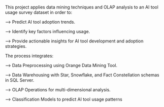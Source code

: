 This project applies data mining techniques and OLAP analysis to an AI tool usage survey dataset in order to:

--> Predict AI tool adoption trends.

--> Identify key factors influencing usage.

--> Provide actionable insights for AI tool development and adoption strategies.

The process integrates:

--> Data Preprocessing using Orange Data Mining Tool.

--> Data Warehousing with Star, Snowflake, and Fact Constellation schemas in SQL Server.

--> OLAP Operations for multi-dimensional analysis.

--> Classification Models to predict AI tool usage patterns
